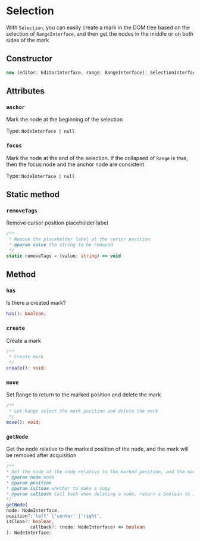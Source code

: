 # Selection

With `Selection`, you can easily create a mark in the DOM tree based on the selection of `RangeInterface`, and then get the nodes in the middle or on both sides of the mark

## Constructor

```ts
new (editor: EditorInterface, range: RangeInterface): SelectionInterface
```

## Attributes

### `anchor`

Mark the node at the beginning of the selection

Type: `NodeInterface | null`

### `focus`

Mark the node at the end of the selection. If the collapsed of `Range` is true, then the focus node and the anchor node are consistent

Type: `NodeInterface | null`

## Static method

### `removeTags`

Remove cursor position placeholder label

```ts
/**
 * Remove the placeholder label at the cursor position
 * @param value The string to be removed
 */
static removeTags = (value: string) => void
```

## Method

### `has`

Is there a created mark?

```ts
has(): boolean;
```

### `create`

Create a mark

```ts
/**
 * Create mark
 */
create(): void;
```

### `move`

Set Range to return to the marked position and delete the mark

```ts
/**
 * Let Range select the mark position and delete the mark
 */
move(): void;
```

### `getNode`

Get the node relative to the marked position of the node, and the mark will be removed after acquisition

```ts
/**
* Get the node of the node relative to the marked position, and the mark will be removed after acquisition
* @param node node
* @param position
* @param isClone whether to make a copy
* @param callback Call back when deleting a node, return a boolean to indicate whether the current node is deleted
*/
getNode(
node: NodeInterface,
position?:'left' |'center' |'right',
isClone?: boolean,
         callback?: (node: NodeInterface) => boolean
): NodeInterface;
```
